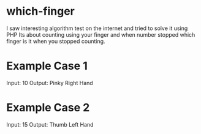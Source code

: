 # which-finger
I saw interesting algorithm test on the internet and tried to solve it using PHP
Its about counting using your finger and when number stopped which finger is it when you stopped counting.
# Example Case 1
Input: 10
Output: Pinky Right Hand 
# Example Case 2 
Input: 15
Output: Thumb Left Hand